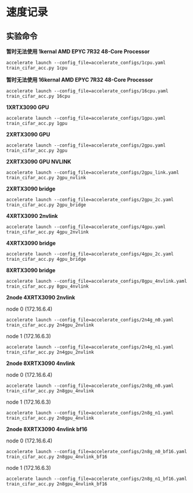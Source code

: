# 速度记录

## 实验命令

**暂时无法使用 1kernal AMD EPYC 7R32 48-Core Processor**

```
accelerate launch --config_file=accelerate_configs/1cpu.yaml train_cifar_acc.py 1cpu
```

**暂时无法使用 16kernal AMD EPYC 7R32 48-Core Processor**

```
accelerate launch --config_file=accelerate_configs/16cpu.yaml train_cifar_acc.py 16cpu
```

**1XRTX3090 GPU**

```
accelerate launch --config_file=accelerate_configs/1gpu.yaml train_cifar_acc.py 1gpu
```

**2XRTX3090 GPU**

```
accelerate launch --config_file=accelerate_configs/2gpu.yaml train_cifar_acc.py 2gpu
```

**2XRTX3090 GPU NVLINK**

```
accelerate launch --config_file=accelerate_configs/2gpu_link.yaml train_cifar_acc.py 2gpu_nvlink
```

**2XRTX3090 bridge**

```
accelerate launch --config_file=accelerate_configs/2gpu_2c.yaml train_cifar_acc.py 2gpu_bridge
```

**4XRTX3090 2nvlink**
```
accelerate launch --config_file=accelerate_configs/4gpu.yaml train_cifar_acc.py 4gpu_2nvlink
```

**4XRTX3090 bridge**
```
accelerate launch --config_file=accelerate_configs/4gpu_2c.yaml train_cifar_acc.py 4gpu_bridge
```

**8XRTX3090 bridge**
```
accelerate launch --config_file=accelerate_configs/8gpu_4nvlink.yaml train_cifar_acc.py 8gpu_4nvlink
```

**2node 4XRTX3090 2nvlink**

node 0 (172.16.6.4)

```
accelerate launch --config_file=accelerate_configs/2n4g_n0.yaml train_cifar_acc.py 2n4gpu_2nvlink
```

node 1 (172.16.6.3)

```
accelerate launch --config_file=accelerate_configs/2n4g_n1.yaml train_cifar_acc.py 2n4gpu_2nvlink
```

**2node 8XRTX3090 4nvlink**

node 0 (172.16.6.4)

```
accelerate launch --config_file=accelerate_configs/2n8g_n0.yaml train_cifar_acc.py 2n8gpu_4nvlink
```

node 1 (172.16.6.3)

```
accelerate launch --config_file=accelerate_configs/2n8g_n1.yaml train_cifar_acc.py 2n8gpu_4nvlink
```

**2node 8XRTX3090 4nvlink bf16**

node 0 (172.16.6.4)

```
accelerate launch --config_file=accelerate_configs/2n8g_n0_bf16.yaml train_cifar_acc.py 2n8gpu_4nvlink_bf16
```

node 1 (172.16.6.3)

```
accelerate launch --config_file=accelerate_configs/2n8g_n1_bf16.yaml train_cifar_acc.py 2n8gpu_4nvlink_bf16
```
